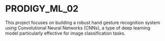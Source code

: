 # PRODIGY_ML_02
This project focuses on building a robust hand gesture recognition system using Convolutional Neural Networks (CNNs), a type of deep learning model particularly effective for image classification tasks.
